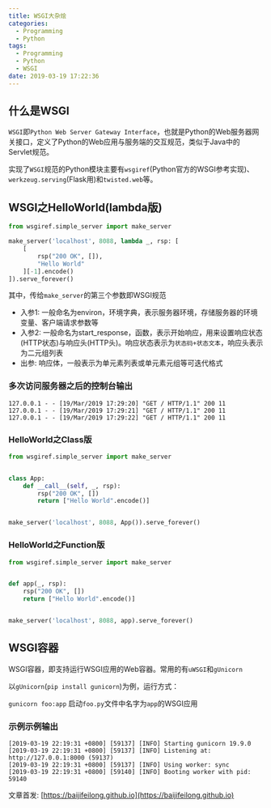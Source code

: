 ```yaml
---
title: WSGI大杂烩
categories:
  - Programming
  - Python
tags:
  - Programming
  - Python
  - WSGI
date: 2019-03-19 17:22:36
---
```


## 什么是WSGI

`WSGI`即`Python Web Server Gateway Interface`，也就是Python的Web服务器网关接口，定义了Python的Web应用与服务端的交互规范，类似于Java中的Servlet规范。

实现了`WSGI`规范的Python模块主要有`wsgiref`(Python官方的WSGI参考实现)、`werkzeug.serving`(Flask用)和`twisted.web`等。

<!--more-->

## WSGI之HelloWorld(lambda版)

```python
from wsgiref.simple_server import make_server

make_server('localhost', 8088, lambda _, rsp: [
    [
        rsp("200 OK", []),
        "Hello World"
    ][-1].encode()
]).serve_forever()
```

其中，传给`make_server`的第三个参数即WSGI规范

- 入参1: 一般命名为environ，环境字典，表示服务器环境，存储服务器的环境变量、客户端请求参数等
- 入参2: 一般命名为start_response，函数，表示开始响应，用来设置响应状态(HTTP状态)与响应头(HTTP头)。响应状态表示为`状态码+状态文本`，响应头表示为二元组列表
- 出参: 响应体，一般表示为单元素列表或单元素元组等可迭代格式


### 多次访问服务器之后的控制台输出

```log
127.0.0.1 - - [19/Mar/2019 17:29:20] "GET / HTTP/1.1" 200 11
127.0.0.1 - - [19/Mar/2019 17:29:21] "GET / HTTP/1.1" 200 11
127.0.0.1 - - [19/Mar/2019 17:29:22] "GET / HTTP/1.1" 200 11
```

### HelloWorld之Class版

```python
from wsgiref.simple_server import make_server


class App:
    def __call__(self, _, rsp):
        rsp("200 OK", [])
        return ["Hello World".encode()]


make_server('localhost', 8088, App()).serve_forever()
```

### HelloWorld之Function版

```python
from wsgiref.simple_server import make_server


def app(_, rsp):
    rsp("200 OK", [])
    return ["Hello World".encode()]


make_server('localhost', 8088, app).serve_forever()
```

## WSGI容器

WSGI容器，即支持运行WSGI应用的Web容器。常用的有`uWSGI`和`gUnicorn`

以`gUnicorn`(`pip install gunicorn`)为例，运行方式：

`gunicorn foo:app` 启动`foo.py`文件中名字为`app`的WSGI应用

### 示例示例输出

```log
[2019-03-19 22:19:31 +0800] [59137] [INFO] Starting gunicorn 19.9.0
[2019-03-19 22:19:31 +0800] [59137] [INFO] Listening at: http://127.0.0.1:8000 (59137)
[2019-03-19 22:19:31 +0800] [59137] [INFO] Using worker: sync
[2019-03-19 22:19:31 +0800] [59140] [INFO] Booting worker with pid: 59140
```

文章首发: [https://baijifeilong.github.io](https://baijifeilong.github.io)
